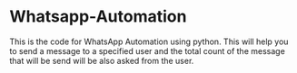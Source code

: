 # Whatsapp-Automation
This is the code for
 WhatsApp Automation using python. 
This will help you to send a message to a 
specified user and the total count of the
 message that will be send will be also 
asked from the user.
